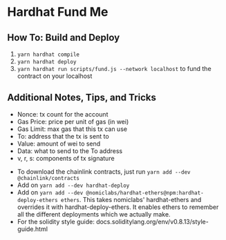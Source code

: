 # Hardhat Fund Me

## How To: Build and Deploy

1. `yarn hardhat compile`
2. `yarn hardhat deploy`
3. `yarn hardhat run scripts/fund.js --network localhost` to fund the contract on your localhost

## Additional Notes, Tips, and Tricks

-   Nonce: tx count for the account
-   Gas Price: price per unit of gas (in wei)
-   Gas Limit: max gas that this tx can use
-   To: address that the tx is sent to
-   Value: amount of wei to send
-   Data: what to send to the To address
-   v, r, s: components of tx signature

*   To download the chainlink contracts, just run `yarn add --dev @chainlink/contracts`
*   Add on `yarn add --dev hardhat-deploy`
*   Add on `yarn add --dev @nomiclabs/hardhat-ethers@npm:hardhat-deploy-ethers ethers`. This takes nomiclabs' hardhat-ethers and overrides it with hardhat-deploy-ethers. It enables ethers to remember all the different deployments which we actually make.
*   For the solidity style guide: docs.soliditylang.org/env/v0.8.13/style-guide.html
